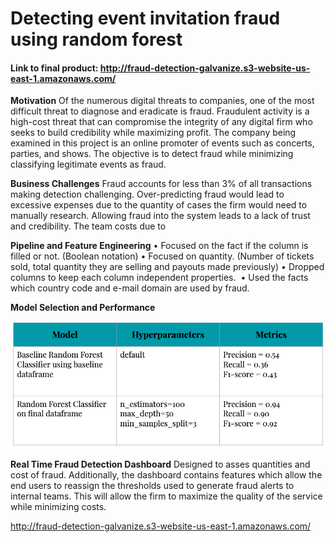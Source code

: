 # Detecting event invitation fraud using random forest

#### Link to final product: http://fraud-detection-galvanize.s3-website-us-east-1.amazonaws.com/

<b>Motivation</b>
		Of the numerous digital threats to companies, one of the most difficult threat to diagnose and eradicate is fraud. Fraudulent activity is a high-cost threat that can compromise the integrity of any digital firm who seeks to build credibility while maximizing profit. The company being examined in this project is an online promoter of events such as concerts, parties, and shows. The objective is to detect fraud while minimizing classifying legitimate events as fraud.


<b>Business Challenges</b>
		Fraud accounts for less than 3% of all transactions making detection challenging. Over-predicting fraud would lead to excessive expenses due to the quantity of cases the firm would need to manually research. Allowing fraud into the system leads to a lack of trust and credibility. The team   costs due to 

<b>Pipeline and Feature Engineering</b>
	•	Focused on the fact if the column is filled or not. (Boolean notation)
	•	Focused on quantity. (Number of tickets sold, total quantity they are selling and payouts made previously)
	•	Dropped columns to keep each column independent properties. 
	•	Used the facts which country code and e-mail domain are used by fraud. 

<b>Model Selection and Performance</b>


<img src='images/model.png'>

<b>Real Time Fraud Detection Dashboard</b>
		Designed to asses quantities and cost of fraud. Additionally, the dashboard contains features which allow the end users to reassign the thresholds used to generate fraud alerts to internal teams. This will allow the firm to maximize the quality of the service while minimizing costs.

http://fraud-detection-galvanize.s3-website-us-east-1.amazonaws.com/
